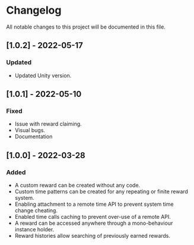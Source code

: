 # Changelog
All notable changes to this project will be documented in this file.

## [1.0.2] - 2022-05-17
### Updated
- Updated Unity version.

## [1.0.1] - 2022-05-10
### Fixed
- Issue with reward claiming.
- Visual bugs.
- Documentation

## [1.0.0] - 2022-03-28
### Added
- A custom reward can be created without any code.
- Custom time patterns can be created for any repeating or finite reward system.
- Enabling attachment to a remote time API to prevent system time change cheating.
- Enabled time calls caching to prevent over-use of a remote API.
- A reward can be accessed anywhere through a mono-behaviour instance holder.
- Reward histories allow searching of previously earned rewards.


